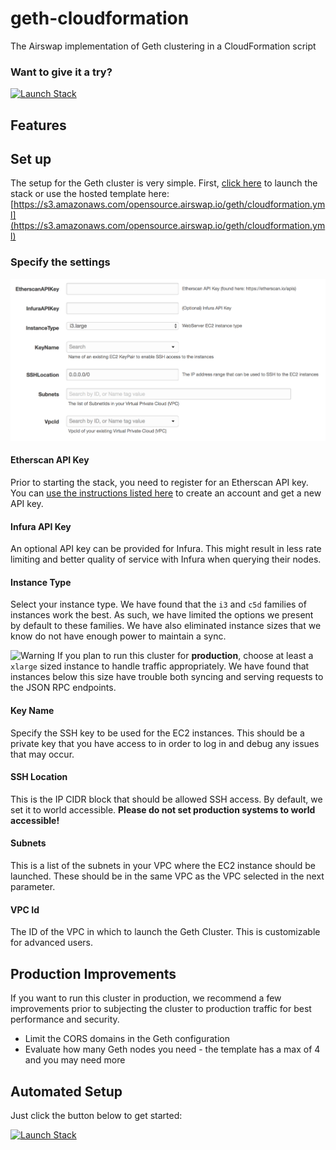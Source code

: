 # geth-cloudformation
The Airswap implementation of Geth clustering in a CloudFormation script

### Want to give it a try?
[![Launch Stack](https://s3.amazonaws.com/cloudformation-examples/cloudformation-launch-stack.png)](https://console.aws.amazon.com/cloudformation/home?region=us-east-1#/stacks/new?stackName=GethCluster&templateURL=https://s3.amazonaws.com/opensource.airswap.io/geth/cloudformation.yml)

## Features


## Set up
The setup for the Geth cluster is very simple. First, [click here](https://console.aws.amazon.com/cloudformation/home?region=us-east-1#/stacks/new?stackName=GethCluster&templateURL=https://s3.amazonaws.com/opensource.airswap.io/geth/cloudformation.yml) to launch the stack or use the hosted template here: [https://s3.amazonaws.com/opensource.airswap.io/geth/cloudformation.yml](https://s3.amazonaws.com/opensource.airswap.io/geth/cloudformation.yml)

### Specify the settings
![Parameters](./params.png)

#### Etherscan API Key
Prior to starting the stack, you need to register for an Etherscan API key. You can [use the instructions listed here](https://etherscan.io/apis) to create an account and get a new API key.

#### Infura API Key
An optional API key can be provided for Infura. This might result in less rate limiting and better quality of service with Infura when querying their nodes.

#### Instance Type
Select your instance type. We have found that the `i3` and `c5d` families of instances work the best. As such, we have limited the options we present by default to these families. We have also eliminated instance sizes that we know do not have enough power to maintain a sync.

![Warning](https://upload.wikimedia.org/wikipedia/commons/thumb/2/24/Warning_icon.svg/32px-Warning_icon.svg.png) If you plan to run this cluster for **production**, choose at least a `xlarge` sized instance to handle traffic appropriately. We have found that instances below this size have trouble both syncing and serving requests to the JSON RPC endpoints.

#### Key Name
Specify the SSH key to be used for the EC2 instances. This should be a private key that you have access to in order to log in and debug any issues that may occur.

#### SSH Location
This is the IP CIDR block that should be allowed SSH access. By default, we set it to world accessible. **Please do not set production systems to world accessible!**

#### Subnets
This is a list of the subnets in your VPC where the EC2 instance should be launched. These should be in the same VPC as the VPC selected in the next parameter.

#### VPC Id
The ID of the VPC in which to launch the Geth Cluster. This is customizable for advanced users.

## Production Improvements
If you want to run this cluster in production, we recommend a few improvements prior to subjecting the cluster to production traffic for best performance and security.

* Limit the CORS domains in the Geth configuration
* Evaluate how many Geth nodes you need - the template has a max of 4 and you may need more

## Automated Setup
Just click the button below to get started:

[![Launch Stack](https://s3.amazonaws.com/cloudformation-examples/cloudformation-launch-stack.png)](https://console.aws.amazon.com/cloudformation/home?region=us-east-1#/stacks/new?stackName=GethCluster&templateURL=https://s3.amazonaws.com/opensource.airswap.io/geth/cloudformation.yml)
